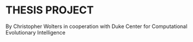 # THESIS PROJECT

By Christopher Wolters in cooperation with Duke Center for Computational Evolutionary Intelligence 
